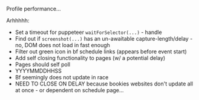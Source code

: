 Profile performance...

Arhhhhh:

- Set a timeout for puppeteer `waitForSelector(...)` - handle
- Find out if `screenshot(...)` has an un-awaitable capture-length/delay - no, DOM does not load in fast enough
- Filter out green icon in bf schedule links (appears before event start)
- Add self closing functionality to pages (w/ a potential delay)
- Pages should self poll
- YYYYMMDDHHSS
- Bf seemingly does not update in race
- NEED TO CLOSE ON DELAY because bookies websites don't update all at once - or dependent on schedule page...
